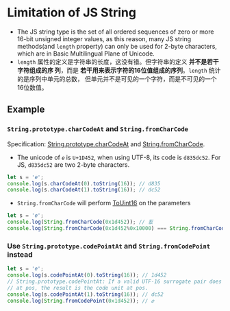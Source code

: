 # Limitation of JS String
* The JS string type is the set of all ordered sequences of zero or more 16-bit
unsigned integer values, as this reason, many JS string methods(and `length`
property) can only be used for 2-byte characters, which are in Basic
Multilingual Plane of Unicode.
* `length` 属性的定义是字符串的长度，这没有错。但字符串的定义 **并不是若干字符组成的序
列**，而是 **若干用来表示字符的16位值组成的序列**。`length` 统计的是序列中单元的总数，
但单元并不是可见的一个字符，而是不可见的一个16位数值。


## Example
### `String.prototype.charCodeAt` and `String.fromCharCode`
Specification:  [String.prototype.charCodeAt](https://tc39.github.io/ecma262/#sec-string.prototype.charcodeat)
and [String.fromCharCode](https://tc39.github.io/ecma262/#sec-string.fromcharcode).
* The unicode of `𝑒` is `U+1D452`, when using UTF-8, its code is `d835dc52`. For
JS, `d835dc52` are two 2-byte characters.
```js
let s = '𝑒';
console.log(s.charCodeAt(0).toString(16)); // d835
console.log(s.charCodeAt(1).toString(16)); // dc52
```
* `String.fromCharCode` will perform [ToUint16](https://tc39.github.io/ecma262/#sec-touint16) on the parameters
```js
let s = '𝑒';
console.log(String.fromCharCode(0x1d452)); // 푒
console.log(String.fromCharCode(0x1d452%0x10000) === String.fromCharCode(0x1d452)); // true
```

### Use `String.prototype.codePointAt` and `String.fromCodePoint` instead
```js
let s = '𝑒';
console.log(s.codePointAt(0).toString(16)); // 1d452
// String.prototype.codePointAt: If a valid UTF-16 surrogate pair does not begin
// at pos, the result is the code unit at pos.
console.log(s.codePointAt(1).toString(16)); // dc52
console.log(String.fromCodePoint(0x1d452)); // 𝑒
```

